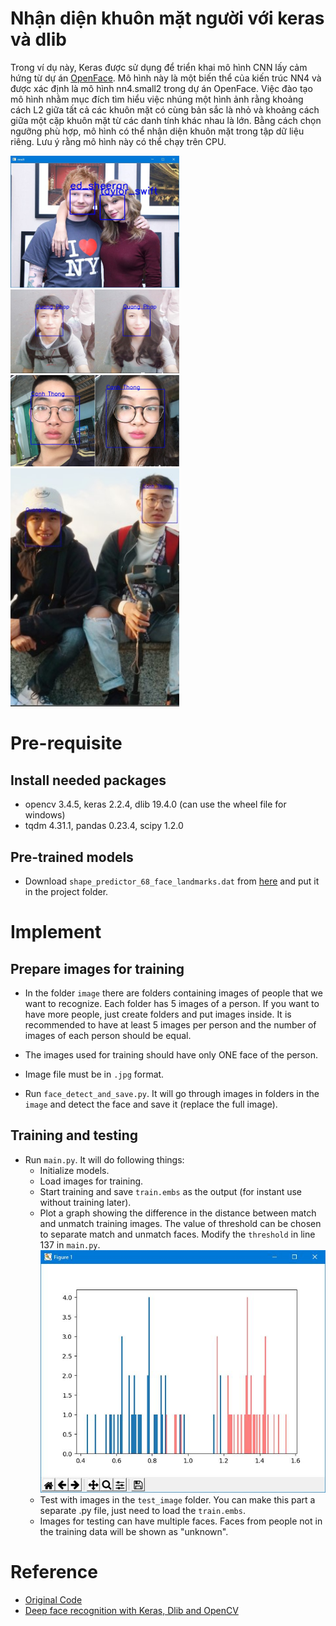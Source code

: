 # Nhận diện khuôn mặt người với keras và dlib
Trong ví dụ này, Keras được sử dụng để triển khai mô hình CNN lấy cảm hứng từ dự án [OpenFace](http://cmusatyalab.github.io/openface/). Mô hình này là một biến thể của kiến ​​trúc NN4 và được xác định là mô hình nn4.small2 trong dự án OpenFace. Việc đào tạo mô hình nhằm mục đích tìm hiểu việc nhúng một hình ảnh rằng khoảng cách L2 giữa tất cả các khuôn mặt có cùng bản sắc là nhỏ và khoảng cách giữa một cặp khuôn mặt từ các danh tính khác nhau là lớn. Bằng cách chọn ngưỡng phù hợp, mô hình có thể nhận diện khuôn mặt trong tập dữ liệu riêng. Lưu ý rằng mô hình này có thể chạy trên CPU.

<img src="https://github.com/ncthong/face-recognition-with-keras-and-dlib/blob/master/result/res1.JPG" width="270"/> <img src="https://github.com/ncthong/face-recognition-with-keras-and-dlib/blob/master/result/phap.JPG" width="270"/> <img src = "https://github.com/ncthong/face-recognition-with-keras-and-dlib/blob/master/result/thong.JPG" width="270"><img src = "https://github.com/ncthong/face-recognition-with-keras-and-dlib/blob/master/result/phapthong1.JPG" width="270">

# Pre-requisite
 ## Install needed packages
 - opencv 3.4.5, keras 2.2.4, dlib 19.4.0 (can use the wheel file for windows)
 - tqdm 4.31.1, pandas 0.23.4, scipy 1.2.0
 ## Pre-trained models
 - Download `shape_predictor_68_face_landmarks.dat` from [here](https://github.com/AKSHAYUBHAT/TensorFace/blob/master/openface/models/dlib/shape_predictor_68_face_landmarks.dat) and put it in the project folder.
 
# Implement
 ## Prepare images for training

- In the folder `image` there are folders containing images of people that we want to recognize. Each folder has 5 images of a person. If you want to have more people, just create folders and put images inside. It is recommended to have at least 5 images per person and the number of images of each person should be equal. 

- The images used for training should have only ONE face of the person.

- Image file must be in `.jpg` format. 

- Run `face_detect_and_save.py`. It will go through images in folders in the `image` and detect the face and save it (replace the full image).

 ## Training and testing
 - Run `main.py`. It will do following things: 
   - Initialize models.
   - Load images for training.
   - Start training and save `train.embs` as the output (for instant use without training later).
   - Plot a graph showing the difference in the distance between match and unmatch training images. The value of threshold can be chosen to separate match and unmatch faces. Modify the `threshold` in line 137 in `main.py`.
   ![alt-text](https://github.com/ncthong/face-recognition-with-keras-and-dlib/blob/master/result/graph.JPG)
   - Test with images in the `test_image` folder. You can make this part a separate .py file, just need to load the `train.embs`.
   - Images for testing can have multiple faces. Faces from people not in the training data will be shown as "unknown".
   
# Reference
- [Original Code](https://github.com/habom2310/face-recognition-with-keras-and-dlib/)
- [Deep face recognition with Keras, Dlib and OpenCV](https://krasserm.github.io/2018/02/07/deep-face-recognition/)
